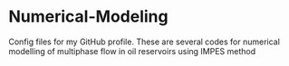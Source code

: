 # Numerical-Modeling
Config files for my GitHub profile.
These are several codes for numerical modelling of multiphase flow in oil reservoirs using IMPES method

